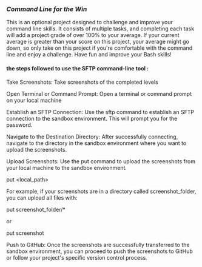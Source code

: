 ### *Command Line for the Win*

This is an optional project designed to challenge and improve your command line skills. It consists of multiple
tasks, and completing each task will add a project grade of over 100% to your average. If your current average is
greater than your score on this project, your average might go down, so only take on this project if you're
comfortable with the command line and enjoy a challenge. Have fun and improve your Bash skills!

####  the steps followed to use the SFTP command-line tool :

Take Screenshots: Take screenshots of the completed levels 

Open Terminal or Command Prompt: Open a terminal or command prompt on your local machine

Establish an SFTP Connection:
Use the sftp command to establish an SFTP connection to the sandbox environment. This will prompt you for the password.

Navigate to the Destination Directory:
After successfully connecting, navigate to the directory in the sandbox environment where you want to upload the screenshots.

Upload Screenshots:
Use the put command to upload the screenshots from your local machine to the sandbox environment. 

put <local_path>

For example, if your screenshots are in a directory called screenshot_folder, you can upload all files with:

put screenshot_folder/*

or 

put screenshot

Push to GitHub: Once the screenshots are successfully transferred to the sandbox environment, you can proceed to push the screenshots to GitHub or follow your project's specific version control process.
